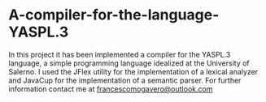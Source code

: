 # A-compiler-for-the-language-YASPL.3


In this project it has been implemented a compiler for the YASPL.3 language, a simple programming language idealized at the University of Salerno. I used the JFlex utility for the implementation of a lexical analyzer and JavaCup for the implementation of a semantic parser. For further information contact me at francescomogavero@outlook.com
